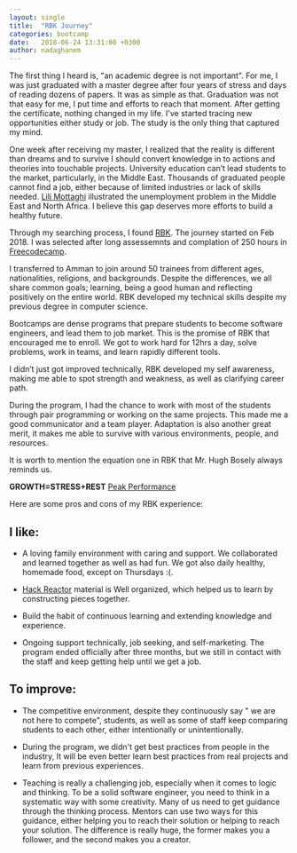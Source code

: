 ```yaml
---
layout: single
title:  "RBK Journey"
categories: bootcamp
date:   2018-06-24 13:31:00 +0300
author: nadaghanem
---
```

The first thing I heard is, "an academic degree is not important". For me, I was just graduated with a master degree after four years of stress and days of reading dozens of papers.
 It was as simple as that.
Graduation was not that easy for me, I put time and efforts to reach that moment. After getting the certificate, nothing changed in my life. I've started tracing new opportunities either study or job. The study is the only thing that captured my mind.

One week after receiving my master, I realized that the reality is different than dreams and to survive I should convert knowledge in to actions and theories into touchable projects.
University education can’t lead students to the market, particularly, in the Middle East. Thousands of graduated people cannot find a job, either because of limited industries or lack of skills needed. [Lili Mottaghi](http://blogs.worldbank.org/arabvoices/problem-unemployment-middle-east-and-north-africa-explained-three-charts) illustrated the unemployment problem in the Middle East and North Africa.
I believe this gap deserves more efforts to build a healthy future.

Through my searching process, I found [RBK](https://rbk.org/). The journey started on Feb 2018. I was selected after long assessemnts and complation of 250 hours in [Freecodecamp](https://www.freecodecamp.org/).

I transferred to Amman to join around 50 trainees from different ages, nationalities, religions, and backgrounds. Despite the differences, we all share common goals; learning, being a good human and reflecting positively on the entire world.
RBK developed my technical skills despite my previous degree in computer science.

 Bootcamps are dense programs that prepare students to become software engineers, and lead them to job market.
This is the promise of RBK that encouraged me to enroll. We got to work hard for 12hrs a day, solve problems, work in teams, and learn rapidly different tools.

I didn’t just got improved technically, RBK developed my self awareness, making me able to spot strength and weakness, as well as clarifying career path.

During the program, I had the chance to work with most of the students through pair programming or working on the same projects. This made me a good communicator and a team player. Adaptation is also another great merit, it makes me able to survive with various environments, people, and resources.

It is worth to mention the equation one in RBK that Mr. Hugh Bosely always reminds us.

**GROWTH=STRESS+REST**            [Peak Performance](https://www.amazon.com/Peak-Performance-Elevate-Burnout-Science/dp/162336793X)
    


Here are some pros and cons of my RBK experience:

## I like:

- A loving family environment with caring and support. We collaborated and learned together as well as had fun. We got also daily healthy, homemade food, except on Thursdays :(.

- [Hack Reactor](https://www.hackreactor.com/) material is Well organized, which helped us to learn by constructing pieces together.

- Build the habit of continuous learning and extending knowledge and experience.

- Ongoing support technically, job seeking, and self-marketing. The program ended officially after three months, but we still in contact with the staff and keep getting help until we get a job.



## To improve:

-  The competitive environment, despite they continuously say " we are not here to compete", students, as well as some of staff keep comparing students to each other, either intentionally or unintentionally.

- During the program, we didn't get best practices from people in the industry, It will be even better learn best practices from real projects and learn from previous experiences.

- Teaching is really a challenging job, especially when it comes to logic and thinking. To be a solid software engineer, you need to think in a systematic way with some creativity.  Many of us need to get guidance through the thinking process. Mentors can use two ways for this guidance, either helping you to reach their solution or helping to reach your solution. The difference is really huge, the former makes you a follower, and the second makes you a creator.
